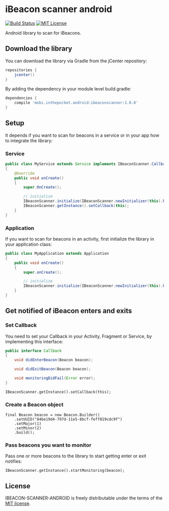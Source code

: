 # iBeacon scanner android #

[![Build Status](https://travis-ci.org/inthepocket/ibeacon-scanner-android.svg?branch=master)](https://travis-ci.org/inthepocket/ibeacon-scanner-android)
[![MIT License][license-image]][license-url]

Android library to scan for iBeacons.

## Download the library ##

You can download the library via Gradle from the jCenter repository:

```gradle
repositories {
    jcenter()
}
```

By adding the dependency in your module level build.gradle:

```gradle
dependencies {
    compile 'mobi.inthepocket.android:ibeaconscanner:1.0.0'
}
```

## Setup ##

It depends if you want to scan for beacons in a service or in your app how to integrate the library:

### Service ###

```java
public class MyService extends Service implements IBeaconScanner.Callback
{
    @Override
    public void onCreate()
    {
        super.OnCreate();

        // initialize
        IBeaconScanner.initialize(IBeaconScanner.newInitializer(this).build());
        IBeaconScanner.getInstance().setCallback(this);
    }
}
```

### Application ###

If you want to scan for beacons in an activity, first initialize the library in your application class:

```java
public class MyApplication extends Application
{
    public void onCreate()
    {
        super.onCreate();

        // initialize
        IBeaconScanner.initialize(IBeaconScanner.newInitializer(this).build());
    }
}
```

## Get notified of iBeacon enters and exits ##

### Set Callback ###

You need to set your Callback in your Activity, Fragment or Service, by implementing this interface:


```java
public interface Callback
{
    void didEnterBeacon(Beacon beacon);

    void didExitBeacon(Beacon beacon);

    void monitoringDidFail(Error error);
}
```


```
IBeaconScanner.getInstance().setCallback(this);
```

### Create a Beacon object ###


```
final Beacon beacon = new Beacon.Builder()
    .setUUID("84be19d4-797d-11e5-8bcf-feff819cdc9f")
    .setMajor(1)
    .setMinor(2)
    .build();
```

### Pass beacons you want to monitor ###

Pass one or more beacons to the library to start getting enter or exit notifies:

```
IBeaconScanner.getInstance().startMonitoring(beacon);
```

## License

IBEACON-SCANNER-ANDROID is freely distributable under the terms of the [MIT license](https://github.com/inthepocket/ibeacon-scanner-android/blob/master/LICENSE.md).

[license-image]: http://img.shields.io/badge/license-MIT-blue.svg?style=flat
[license-url]: https://github.com/inthepocket/ibeacon-scanner-android/blob/master/LICENSE.md
